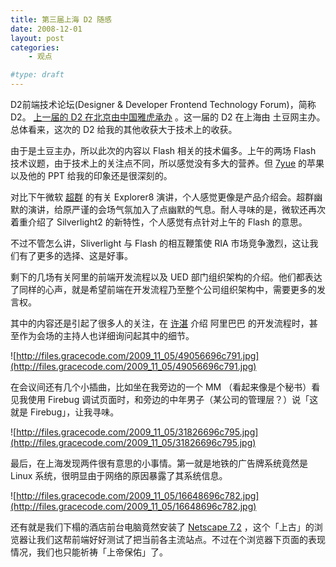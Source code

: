 ```yaml
---
title: 第三届上海 D2 随感
date: 2008-12-01
layout: post
categories:
    - 观点

#type: draft
---
```


D2前端技术论坛(Designer & Developer Frontend Technology Forum)，简称 D2。 [上一届的 D2 在北京由中国雅虎承办]({{site.urls}}/posts/1477/) 。这一届的 D2 在上海由 土豆网主办。总体看来，这次的 D2 给我的其他收获大于技术上的收获。

由于是土豆主办，所以此次的内容以 Flash 相关的技术偏多。上午的两场 Flash 技术议题，由于技术上的关注点不同，所以感觉没有多大的营养。但  [7yue](http://www.7yue.com/)  的苹果以及他的 PPT 给我的印象还是很深刻的。

对比下午微软 [超群](http://blogs.msdn.com/cqwang/archive/2008/11/29/d2.aspx) 的有关 Explorer8 演讲，个人感觉更像是产品介绍会。超群幽默的演讲，给原严谨的会场气氛加入了点幽默的气息。耐人寻味的是，微软还再次着重介绍了 Silverlight2 的新特性，个人感觉有点针对上午的 Flash 的意思。

不过不管怎么讲，Sliverlight 与 Flash 的相互鞭策使 RIA 市场竞争激烈，这让我们有了更多的选择、这是好事。

剩下的几场有关阿里的前端开发流程以及 UED 部门组织架构的介绍。他们都表达了同样的心声，就是希望前端在开发流程乃至整个公司组织架构中，需要更多的发言权。

其中的内容还是引起了很多人的关注，在  [许湛](http://www.alldone.cn/)  介绍 阿里巴巴 的开发流程时，甚至作为会场的主持人也详细询问起其中的细节。

![http://files.gracecode.com/2009_11_05/49056696c791.jpg](http://files.gracecode.com/2009_11_05/49056696c791.jpg)

在会议间还有几个小插曲，比如坐在我旁边的一个 MM （看起来像是个秘书）看见我使用 Firebug 调试页面时，和旁边的中年男子（某公司的管理层？）说「这就是 Firebug」，让我寻味。

![http://files.gracecode.com/2009_11_05/31826696c795.jpg](http://files.gracecode.com/2009_11_05/31826696c795.jpg)

最后，在上海发现两件很有意思的小事情。第一就是地铁的广告牌系统竟然是 Linux 系统，很明显由于网络的原因暴露了其系统信息。

![http://files.gracecode.com/2009_11_05/16648696c782.jpg](http://files.gracecode.com/2009_11_05/16648696c782.jpg)

还有就是我们下榻的酒店前台电脑竟然安装了  [Netscape 7.2](http://en.wikipedia.org/wiki/Netscape_Communications_Corporation) ，这个「上古」的浏览器让我们这帮前端好好测试了把当前各主流站点。不过在个浏览器下页面的表现情况，我们也只能祈祷「上帝保佑」了。
